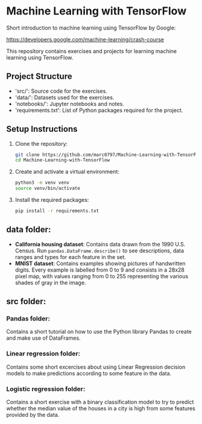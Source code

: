 # Machine Learning with TensorFlow
Short introduction to machine learning using TensorFlow by Google:

https://developers.google.com/machine-learning/crash-course

This repository contains exercises and projects for learning machine learning
using TensorFlow.

## Project Structure

- 'src/': Source code for the exercises.
- 'data/': Datasets used for the exercises.
- 'notebooks/': Jupyter notebooks and notes.
- 'requirements.txt': List of Python packages required for the project.

## Setup Instructions

1. Clone the repository:
    ```bash
    git clone https://github.com/marc0797/Machine-Learning-with-TensorFlow.git
    cd Machine-Learning-with-TensorFlow
    ```

2. Create and activate a virtual environment:
    ```bash
    python3 -m venv venv
    source venv/bin/activate
    ```

3. Install the required packages:
    ```bash
    pip install -r requirements.txt
    ```

## data folder:

- **California housing dataset**: Contains data drawn from the 1990 U.S. Census.
Run `pandas.DataFrame.describe()` to see descriptions, data ranges and types for 
each feature in the set.
- **MNIST dataset**: Contains examples showing pictures of handwritten digits.
Every example is labelled from 0 to 9 and consists in a 28x28 pixel map, with
values ranging from 0 to 255 representing the various shades of gray in the image.

## src folder:
### Pandas folder:
Contains a short tutorial on how to use the Python library Pandas to
create and make use of DataFrames.

### Linear regression folder:
Contains some short excercises about using Linear Regression decision models
to make predictions according to some feature in the data.

### Logistic regression folder:
Contains a short exercise with a binary classification model to try to predict
whether the median value of the houses in a city is high from some features 
provided by the data.